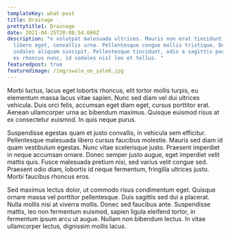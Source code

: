 ```yaml
---
templateKey: what-post
title: Drainage
prettytitle1: Drainage
date: 2021-04-25T20:08:54.686Z
description: "n volutpat malesuada ultrices. Mauris non erat tincidunt, finibus
  libero eget, convallis urna. Pellentesque congue mollis tristique. Donec
  sodales aliquam suscipit. Pellentesque tincidunt, odio a sagittis porta, nibh
  ex rhoncus nunc, id sodales nisl leo et tellus. "
featuredpost: true
featuredimage: /img/swale_on_yale6.jpg
---
```


Morbi luctus, lacus eget lobortis rhoncus, elit tortor mollis turpis, eu elementum massa lacus vitae sapien. Nunc sed diam vel dui ultrices vehicula. Duis orci felis, accumsan eget diam eget, cursus porttitor erat. Aenean ullamcorper urna ac bibendum maximus. Quisque euismod risus at ex consectetur euismod. In quis neque purus.

Suspendisse egestas quam et justo convallis, in vehicula sem efficitur. Pellentesque malesuada libero cursus faucibus molestie. Mauris sed diam id quam vestibulum egestas. Nunc vitae scelerisque justo. Praesent imperdiet in neque accumsan ornare. Donec semper justo augue, eget imperdiet velit mattis quis. Fusce malesuada pretium nisi, sed varius velit congue sed. Praesent odio diam, lobortis id neque fermentum, fringilla ultrices justo. Morbi faucibus rhoncus eros.

Sed maximus lectus dolor, ut commodo risus condimentum eget. Quisque ornare massa vel porttitor pellentesque. Duis sagittis sed dui a placerat. Nulla mollis nisi at viverra mollis. Donec sed faucibus ante. Suspendisse mattis, leo non fermentum euismod, sapien ligula eleifend tortor, in fermentum ipsum arcu ut augue. Nullam non bibendum lectus. In vitae ullamcorper lectus, dignissim mollis lacus.
